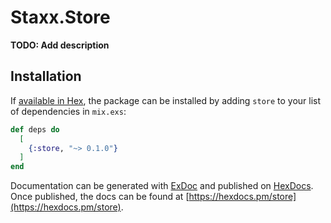 # Staxx.Store

**TODO: Add description**

## Installation

If [available in Hex](https://hex.pm/docs/publish), the package can be installed
by adding `store` to your list of dependencies in `mix.exs`:

```elixir
def deps do
  [
    {:store, "~> 0.1.0"}
  ]
end
```

Documentation can be generated with [ExDoc](https://github.com/elixir-lang/ex_doc)
and published on [HexDocs](https://hexdocs.pm). Once published, the docs can
be found at [https://hexdocs.pm/store](https://hexdocs.pm/store).

